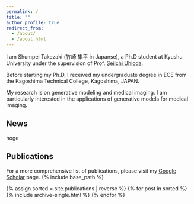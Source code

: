 ```yaml
---
permalink: /
title: ""
author_profile: true
redirect_from: 
  - /about/
  - /about.html
---
```


I am Shumpei Takezaki (竹崎 隼平 in Japanse), a Ph.D student at Kyushu University under the supervision of Prof. [Seiichi Uhicda](https://human.ait.kyushu-u.ac.jp/~uchida/index-e.html).

Before starting my Ph.D, I received my undergraduate degree in ECE from the Kagoshima Technical College, Kagoshima, JAPAN.

My research is on generative modeling and medical imaging. I am particularly interested in the applications of generative models for medical imaging.

## News
hoge

## Publications
For a more comprehensive list of publications, please visit my [Google Scholar](https://scholar.google.com/citations?user=LaScvbQAAAAJ&hl=en) page.
{% include base_path %}

{% assign sorted = site.publications | reverse %}
{% for post in sorted %}
  {% include archive-single.html %}
{% endfor %}
